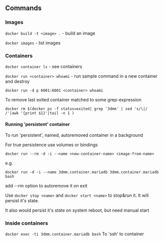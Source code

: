 ## Commands

### Images

`docker build -t <image> .` - build an image

`docker images` - list images

### Containers

`docker container ls` - see containers

`docker run <container> whoami` - run sample command in a new container and destroy

`docker run -d p 6001:6001 <container> whoami`

To remove last exited container matched to some grep-expression

`docker rm $(docker ps -f status=exited| grep '3dmm' | sed 's/\|/ /'|awk '{print $1}'|tail -n 1 )`

#### Running 'persistent' container

To run 'persistent', named, autoremoved container in a background

For true persistence use volumes or bindings

`docker run --rm -d -i --name <new-container-name> <image-from-name>`

e.g.

`docker run -d -i --name 3dmm.container.mariadb 3dmm.container.mariadb bash`

add --rm option to autoremove it on exit

Use `docker stop <name>` and `docker start <name>` to stop&run it. It will persist it's state.

It also would persist it's state on system reboot, but need manual start

### Inside containers

`docker exec -ti 3dmm.container.mariadb bash` To 'ssh' to container
